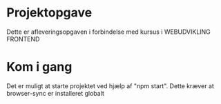#  Projektopgave
Dette er afleveringsopgaven i forbindelse med kursus i WEBUDVIKLING FRONTEND

# Kom i gang
Det er muligt at starte projektet ved hjælp af "npm start". Dette kræver at browser-sync er installeret globalt

